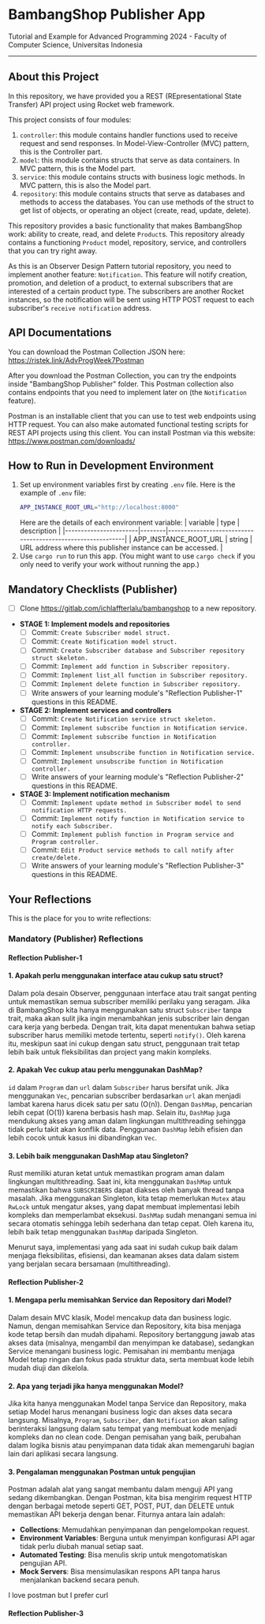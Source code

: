 # BambangShop Publisher App
Tutorial and Example for Advanced Programming 2024 - Faculty of Computer Science, Universitas Indonesia

---

## About this Project
In this repository, we have provided you a REST (REpresentational State Transfer) API project using Rocket web framework.

This project consists of four modules:
1.  `controller`: this module contains handler functions used to receive request and send responses.
    In Model-View-Controller (MVC) pattern, this is the Controller part.
2.  `model`: this module contains structs that serve as data containers.
    In MVC pattern, this is the Model part.
3.  `service`: this module contains structs with business logic methods.
    In MVC pattern, this is also the Model part.
4.  `repository`: this module contains structs that serve as databases and methods to access the databases.
    You can use methods of the struct to get list of objects, or operating an object (create, read, update, delete).

This repository provides a basic functionality that makes BambangShop work: ability to create, read, and delete `Product`s.
This repository already contains a functioning `Product` model, repository, service, and controllers that you can try right away.

As this is an Observer Design Pattern tutorial repository, you need to implement another feature: `Notification`.
This feature will notify creation, promotion, and deletion of a product, to external subscribers that are interested of a certain product type.
The subscribers are another Rocket instances, so the notification will be sent using HTTP POST request to each subscriber's `receive notification` address.

## API Documentations

You can download the Postman Collection JSON here: https://ristek.link/AdvProgWeek7Postman

After you download the Postman Collection, you can try the endpoints inside "BambangShop Publisher" folder.
This Postman collection also contains endpoints that you need to implement later on (the `Notification` feature).

Postman is an installable client that you can use to test web endpoints using HTTP request.
You can also make automated functional testing scripts for REST API projects using this client.
You can install Postman via this website: https://www.postman.com/downloads/

## How to Run in Development Environment
1.  Set up environment variables first by creating `.env` file.
    Here is the example of `.env` file:
    ```bash
    APP_INSTANCE_ROOT_URL="http://localhost:8000"
    ```
    Here are the details of each environment variable:
    | variable              | type   | description                                                |
    |-----------------------|--------|------------------------------------------------------------|
    | APP_INSTANCE_ROOT_URL | string | URL address where this publisher instance can be accessed. |
2.  Use `cargo run` to run this app.
    (You might want to use `cargo check` if you only need to verify your work without running the app.)

## Mandatory Checklists (Publisher)
-   [ ] Clone https://gitlab.com/ichlaffterlalu/bambangshop to a new repository.
-   **STAGE 1: Implement models and repositories**
    -   [ ] Commit: `Create Subscriber model struct.`
    -   [ ] Commit: `Create Notification model struct.`
    -   [ ] Commit: `Create Subscriber database and Subscriber repository struct skeleton.`
    -   [ ] Commit: `Implement add function in Subscriber repository.`
    -   [ ] Commit: `Implement list_all function in Subscriber repository.`
    -   [ ] Commit: `Implement delete function in Subscriber repository.`
    -   [ ] Write answers of your learning module's "Reflection Publisher-1" questions in this README.
-   **STAGE 2: Implement services and controllers**
    -   [ ] Commit: `Create Notification service struct skeleton.`
    -   [ ] Commit: `Implement subscribe function in Notification service.`
    -   [ ] Commit: `Implement subscribe function in Notification controller.`
    -   [ ] Commit: `Implement unsubscribe function in Notification service.`
    -   [ ] Commit: `Implement unsubscribe function in Notification controller.`
    -   [ ] Write answers of your learning module's "Reflection Publisher-2" questions in this README.
-   **STAGE 3: Implement notification mechanism**
    -   [ ] Commit: `Implement update method in Subscriber model to send notification HTTP requests.`
    -   [ ] Commit: `Implement notify function in Notification service to notify each Subscriber.`
    -   [ ] Commit: `Implement publish function in Program service and Program controller.`
    -   [ ] Commit: `Edit Product service methods to call notify after create/delete.`
    -   [ ] Write answers of your learning module's "Reflection Publisher-3" questions in this README.

## Your Reflections
This is the place for you to write reflections:

### Mandatory (Publisher) Reflections

#### Reflection Publisher-1

#### 1. Apakah perlu menggunakan interface atau cukup satu struct?

Dalam pola desain Observer, penggunaan interface atau trait sangat penting untuk memastikan semua subscriber memiliki perilaku yang seragam. Jika di BambangShop kita hanya menggunakan satu struct `Subscriber` tanpa trait, maka akan sulit jika ingin menambahkan jenis subscriber lain dengan cara kerja yang berbeda. Dengan trait, kita dapat menentukan bahwa setiap subscriber harus memiliki metode tertentu, seperti `notify()`. Oleh karena itu, meskipun saat ini cukup dengan satu struct, penggunaan trait tetap lebih baik untuk fleksibilitas dan project yang makin kompleks.

#### 2. Apakah Vec cukup atau perlu menggunakan DashMap?
`id` dalam `Program` dan `url` dalam `Subscriber` harus bersifat unik. Jika menggunakan `Vec`, pencarian subscriber berdasarkan `url` akan menjadi lambat karena harus dicek satu per satu (O(n)). Dengan `DashMap`, pencarian lebih cepat (O(1)) karena berbasis hash map. Selain itu, `DashMap` juga mendukung akses yang aman dalam lingkungan multithreading sehingga tidak perlu takit akan konflik data. Penggunaan `DashMap` lebih efisien dan lebih cocok untuk kasus ini dibandingkan `Vec`.


#### 3. Lebih baik menggunakan DashMap atau Singleton?
Rust memiliki aturan ketat untuk memastikan program aman dalam lingkungan multithreading. Saat ini, kita menggunakan `DashMap` untuk memastikan bahwa `SUBSCRIBERS` dapat diakses oleh banyak thread tanpa masalah. Jika menggunakan Singleton, kita tetap memerlukan `Mutex` atau `RwLock` untuk mengatur akses, yang dapat membuat implementasi lebih kompleks dan memperlambat eksekusi. `DashMap` sudah menangani semua ini secara otomatis sehingga lebih sederhana dan tetap cepat. Oleh karena itu, lebih baik tetap menggunakan `DashMap` daripada Singleton.

Menurut saya, implementasi yang ada saat ini sudah cukup baik dalam menjaga fleksibilitas, efisiensi, dan keamanan akses data dalam sistem yang berjalan secara bersamaan (multithreading).

#### Reflection Publisher-2

#### 1. Mengapa perlu memisahkan Service dan Repository dari Model?
Dalam desain MVC klasik, Model mencakup data dan business logic. Namun, dengan memisahkan Service dan Repository, kita bisa menjaga kode tetap bersih dan mudah dipahami. Repository bertanggung jawab atas akses data (misalnya, mengambil dan menyimpan ke database), sedangkan Service menangani business logic. Pemisahan ini membantu menjaga Model tetap ringan dan fokus pada struktur data, serta membuat kode lebih mudah diuji dan dikelola.

#### 2. Apa yang terjadi jika hanya menggunakan Model?
Jika kita hanya menggunakan Model tanpa Service dan Repository, maka setiap Model harus menangani business logic dan akses data secara langsung. Misalnya, `Program`, `Subscriber`, dan `Notification` akan saling berinteraksi langsung dalam satu tempat yang membuat kode menjadi kompleks dan no clean code. Dengan pemisahan yang baik, perubahan dalam logika bisnis atau penyimpanan data tidak akan memengaruhi bagian lain dari aplikasi secara langsung.

#### 3. Pengalaman menggunakan Postman untuk pengujian
Postman adalah alat yang sangat membantu dalam menguji API yang sedang dikembangkan. Dengan Postman, kita bisa mengirim request HTTP dengan berbagai metode seperti GET, POST, PUT, dan DELETE untuk memastikan API bekerja dengan benar. Fiturnya antara lain adalah:
- **Collections**: Memudahkan penyimpanan dan pengelompokan request.
- **Environment Variables**: Berguna untuk menyimpan konfigurasi API agar tidak perlu diubah manual setiap saat.
- **Automated Testing**: Bisa menulis skrip untuk mengotomatiskan pengujian API.
- **Mock Servers**: Bisa mensimulasikan respons API tanpa harus menjalankan backend secara penuh.

I love postman but I prefer curl

#### Reflection Publisher-3
